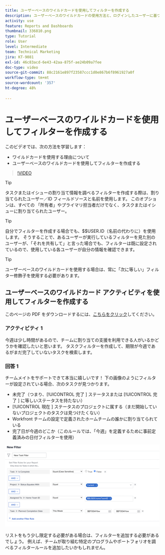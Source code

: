 ```yaml
---
title: ユーザーベースのワイルドカードを使用してフィルターを作成する
description: ユーザーベースのワイルドカードの使用方法と、ログインしたユーザーに基づくフィルターの作成方法について説明します。
activity: use
feature: Reports and Dashboards
thumbnail: 336810.png
type: Tutorial
role: User
level: Intermediate
team: Technical Marketing
jira: KT-9081
exl-id: 46c83acd-6e43-42aa-875f-ae24b09a7fee
doc-type: video
source-git-commit: 88c2161e897f23587ccc1d0e867b6f8961927a0f
workflow-type: tm+mt
source-wordcount: '357'
ht-degree: 48%

---
```


# ユーザーベースのワイルドカードを使用してフィルターを作成する

このビデオでは、次の方法を学習します：

* ワイルドカードを使用する理由について
* ユーザーベースのワイルドカードを使用してフィルターを作成する

>[!VIDEO](https://video.tv.adobe.com/v/336810/?quality=12&learn=on)

>[!TIP]
>
>タスクまたはイシューの割り当て情報を調べるフィルターを作成する際は、割り当てられたユーザー／ID フィールドソースと名前を使用します。 このオプションは、すべての   「所有者」やプライマリ担当者だけでなく、タスクまたはイシューに割り当てられたユーザー。

>[!TIP]
>
>自分でフィルターを作成する場合でも、$$USER.ID（名前の代わりに）を使用します。 そうすることで、あるユーザーが実行しているフィルターを見た別のユーザーが、「それを共有して」と言った場合でも、フィルターは既に設定されているので、使用している各ユーザーが自分の情報を確認できます。

>[!TIP]
>
>ユーザーベースのワイルドカードを使用する場合は、常に「次に等しい」フィルター修飾子を使用する必要があります。


## ユーザーベースのワイルドカード アクティビティを使用してフィルターを作成する

このページの PDF をダウンロードするには、[こちらをクリック](/help/assets/create-filters-with-user-based-wildcards-activities.pdf)してください。

### アクティビティ 1

今週は少し時間があるので、チームに割り当ての支援を利用できる人がいるかどうかを確認したいと思います。 タスクフィルターを作成して、期限が今週であるがまだ完了していないタスクを検索します。

### 回答 1

チームメイトをサポートできて本当に嬉しいです！ 下の画像のようにフィルターが設定されている場合、次のタスクが見つかります。

* 未完了（つまり、[!UICONTROL  完了 ] ステータスまたは [!UICONTROL  完了 ] に等しいステータスを持たない）
* [!UICONTROL  現在 ] ステータスのプロジェクトに属する（まだ開始していないプロジェクトのタスクは見つけたくない）
* Workfront チームの設定で定義されたホームチームの誰かに割り当てられている
* 完了日が今週のどこか（このルールでは、「今週」を定義するために事前定義済みの日付フィルターを使用）

![ユーザーベースのワイルドカードを使用してタスクフィルターを作成する画面の画像](assets/user-wildcard-exercise-answer.png)

リストをもう少し限定する必要がある場合は、フィルターを追加する必要があるでしょう。 例えば、チームが取り組む特定のプログラムやポートフォリオを調べるフィルタールールを追加したいかもしれません。
